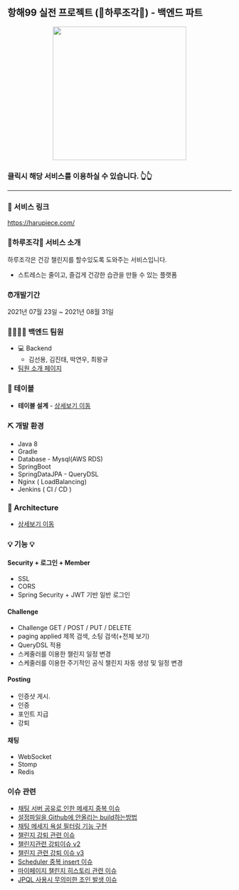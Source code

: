 ## 항해99 실전 프로젝트 (💎하루조각💎) - 백엔드 파트

<p align='center'>
<a href="https://harupiece.com/">  <img src="https://user-images.githubusercontent.com/79621675/131829950-29fbcb07-2c3b-4d95-a2e0-a492313bfce9.png" width="300px" /> </a>
</p>

###  클릭시 해당 서비스를 이용하실 수 있습니다. 👆👆
---

### 🔗 서비스 링크
https://harupiece.com/

### 💎하루조각💎 서비스 소개
하루조각은 건강 챌린지를 할수있도록 도와주는 서비스입니다.
- 스트레스는 줄이고, 즐겁게 건강한 습관을 만들 수 있는 플랫폼

### ⏰개발기간
2021년 07월 23일 ~ 2021년 08월 31일

### 👨‍👨‍👧‍👧 백엔드 팀원
- 💻 Backend
    - 김선용, 김진태, 박연우, 최왕규
- [팀원 소개 페이지](https://little-viper-dae.notion.site/fe1d19c624bc4746b505b50e03b396b8 )
    
### 📕 테이블
- **테이블 설계** - <a href="https://github.com/OneDayPiece/server/wiki/ERDiaGram" >상세보기 이동</a>  
<!-- - **API 설계** - <a href="" >상세보기 이동</a> -->

### ⛏ 개발 환경
- Java 8
- Gradle
- Database - Mysql(AWS RDS)
- SpringBoot
- SpringDataJPA - QueryDSL
- Nginx ( LoadBalancing)
- Jenkins ( CI / CD )


### 🧱 Architecture ###
- <a href="https://github.com/OneDayPiece/server/wiki/Architecture" >상세보기 이동</a>  

### 💡 기능 💡
#### Security + 로그인 + Member 
- SSL
- CORS 
- Spring Security + JWT 기반 일반 로그인



#### Challenge
- Challenge GET / POST / PUT / DELETE
- paging applied 제목 검색, 소팅 검색(+전체 보기) 
- QueryDSL 적용
- 스케줄러를 이용한 챌린지 일정 변경
- 스케줄러를 이용한 주기적인 공식 챌린지 자동 생성 및 일정 변경

#### Posting 
- 인증샷 게시.
- 인증
- 포인트 지급
- 강퇴

#### 채팅 
- WebSocket
- Stomp
- Redis

### 이슈 관련

 - [채팅 서버 공유로 인한 메세지 중복 이슈](https://succulent-cadmium-bc4.notion.site/e5c0caab55834dd2a7e49361f045b558)
 - [설정파일을 Github에 안올리는 build하는방법](https://succulent-cadmium-bc4.notion.site/Github-build-29d71ec5870747228c42c962f6541862)
 - [채팅 메세지 욕설 필터링 기능 구현](https://succulent-cadmium-bc4.notion.site/fe2cf3d03cc240f1829fe69a3996f2e5)
 - [챌린지 강퇴 관련 이슈](https://succulent-cadmium-bc4.notion.site/08b12dfe5a004b708508a78bc0a8800e)
 - [챌린지관련 강퇴이슈 v2](https://succulent-cadmium-bc4.notion.site/v2-a1498ae972be47a7aaa041f560af2add)
 - [챌린지 관련 강퇴 이슈 v3](https://succulent-cadmium-bc4.notion.site/v3-2072fb3dc7394a8a859c6a2ec55e5dbf)
 - [Scheduler 중복 insert 이슈](https://succulent-cadmium-bc4.notion.site/Scheduler-insert-681167cf26724cfca12f249ea0893360)
 - [마이페이지 챌린지 히스토리 관련 이슈](https://succulent-cadmium-bc4.notion.site/bbbd8923fea64d62996f7bf06ee1556d)
 - [JPQL 사용시 무의미한 조인 발생 이슈](https://succulent-cadmium-bc4.notion.site/JPQL-303c4592a5364cc9bc28cc000bbd3b50)
